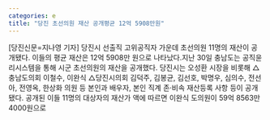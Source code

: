 ```yaml
---
categories: e
title: "당진 초선의원 재산 공개평균 12억 5908만원"
---
```

[당진신문=지나영 기자] 당진시 선출직 고위공직자 가운데 초선의원 11명의 재산이 공개됐다. 이들의 평균 재산은 12억 5908만 원으로 나타났다.지난 30일 충남도는 공직윤리시스템을 통해 시군 초선의원의 재산을 공개했다. 당진시는 오성환 시장을 비롯해 △충남도의회 이철수, 이완식 △당진시의회 김덕주, 김봉균, 김선호, 박명우, 심의수, 전선아, 전영옥, 한상화 의원 등 본인과 배우자, 본인 직계 존·비속 재산등록 사항 등이 공개됐다. 공개된 이들 11명의 대상자의 재산가 액에 따르면 이완식 도의원이 59억 8563만 4000원으로